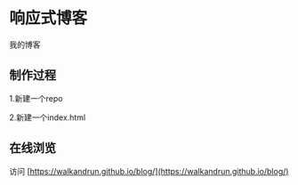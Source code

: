 # 响应式博客

我的博客

## 制作过程

1.新建一个repo

2.新建一个index.html

## 在线浏览

 访问 [https://walkandrun.github.io/blog/](https://walkandrun.github.io/blog/)
